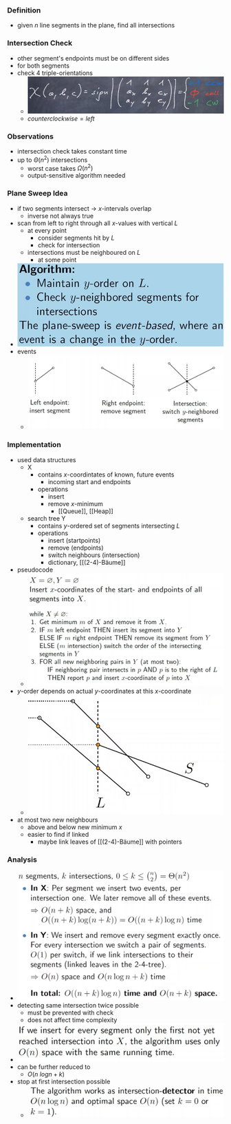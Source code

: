 ### Definition
+ given $n$ line segments in the plane, find all intersections

### Intersection Check
+ other segment's endpoints must be on different sides
+ for both segments
+ check 4 triple-orientations 
	+ ![](../../../../z_images/Pasted%20image%2020230113210908.png)
	+ $counterclockwise=left$

### Observations
+ intersection check takes constant time
+ up to $\Theta(n^2)$ intersections
	+ worst case takes $\Omega(n^2)$
	+ output-sensitive algorithm needed

### Plane Sweep Idea
+ if two segments intersect → $x$-intervals overlap
	+ inverse not always true
+ scan from left to right through all $x$-values with vertical $L$
	+ at every point 
		+ consider segments hit by $L$
		+ check for intersection
	+ intersections must be neighboured on $L$ 
		+ at some point
+ ![](../../../../z_images/Pasted%20image%2020230113211847.png)
+ events
	+ ![](../../../../z_images/Pasted%20image%2020230113211908.png)

### Implementation
+ used data structures
	+ X
		+ contains $x$-coordintates of known, future events
			+ incoming start and endpoints
		+ operations
			+ insert
			+ remove $x$-minimum
				+ [[Queue]], [[Heap]]
	+ search tree Y
		+ contains $y$-ordered set of segments intersecting $L$
		+ operations
			+ insert (startpoints)
			+ remove (endpoints)
			+ switch neighbours (intersection)
			+ dictionary, [[(2-4)-Bäume]]
+ pseudocode
	+ ![](../../../../z_images/Pasted%20image%2020230113213608.png)
+ $y$-order depends on actual $y$-coordinates at this $x$-coordinate
	+ ![](../../../../z_images/Pasted%20image%2020230113214133.png)
+ at most two new neighbours
	+ above and below new minimum $x$
	+ easier to find if linked
		+ maybe link leaves of [[(2-4)-Bäume]] with pointers

### Analysis
+ ![](../../../../z_images/Pasted%20image%2020230113214527.png)
+ detecting same intersection twice possible
	+ must be prevented with check
	 + does not affect time complexity
+ ![](../../../../z_images/Pasted%20image%2020230113214944.png)
+ can be further reduced to
	+ $O(n\ log n + k)$
+ stop at first intersection possible
	+ ![](../../../../z_images/Pasted%20image%2020230113215052.png)
